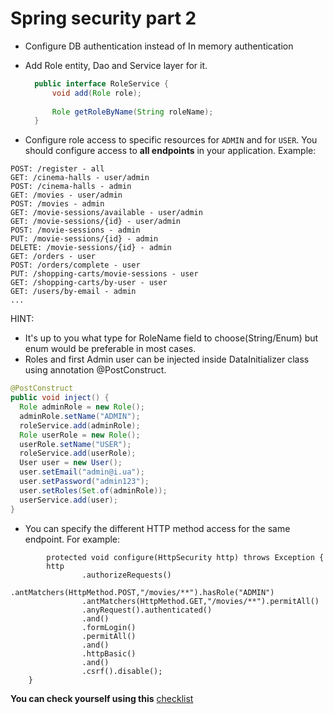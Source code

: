 # Spring security part 2

- Configure DB authentication instead of In memory authentication
- Add Role entity, Dao and Service layer for it.
    ```java
      public interface RoleService {
          void add(Role role);
      
          Role getRoleByName(String roleName);
      }
    ```

- Configure role access to specific resources for `ADMIN` and for `USER`.
  You should configure access to __all endpoints__ in your application. Example:
```
POST: /register - all
GET: /cinema-halls - user/admin
POST: /cinema-halls - admin
GET: /movies - user/admin
POST: /movies - admin
GET: /movie-sessions/available - user/admin
GET: /movie-sessions/{id} - user/admin
POST: /movie-sessions - admin
PUT: /movie-sessions/{id} - admin
DELETE: /movie-sessions/{id} - admin
GET: /orders - user
POST: /orders/complete - user
PUT: /shopping-carts/movie-sessions - user
GET: /shopping-carts/by-user - user
GET: /users/by-email - admin
...
``` 

HINT:
- It's up to you what type for RoleName field to choose(String/Enum) but enum would be preferable in most cases.
- Roles and first Admin user can be injected inside DataInitializer class using annotation @PostConstruct.
```java
@PostConstruct
public void inject() {
  Role adminRole = new Role();
  adminRole.setName("ADMIN");
  roleService.add(adminRole);
  Role userRole = new Role();
  userRole.setName("USER");
  roleService.add(userRole);
  User user = new User();
  user.setEmail("admin@i.ua");
  user.setPassword("admin123");
  user.setRoles(Set.of(adminRole));
  userService.add(user);
}
```
- You can specify the different HTTP method access for the same endpoint. For example:

```plainjava
        protected void configure(HttpSecurity http) throws Exception {
        http
                .authorizeRequests()
                .antMatchers(HttpMethod.POST,"/movies/**").hasRole("ADMIN")
                .antMatchers(HttpMethod.GET,"/movies/**").permitAll()
                .anyRequest().authenticated()
                .and()
                .formLogin()
                .permitAll()
                .and()
                .httpBasic()
                .and()
                .csrf().disable();
    }
```

__You can check yourself using this__ [checklist](https://mate-academy.github.io/jv-program-common-mistakes/java-spring/security-part-2/jv-spring-security-checklist)
